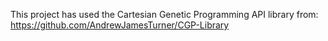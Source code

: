 This project has used the Cartesian Genetic Programming API library from:
https://github.com/AndrewJamesTurner/CGP-Library
